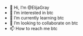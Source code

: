 - 👋 Hi, I’m @ElijaGray
- 👀 I’m interested in btc
- 🌱 I’m currently learning btc
- 💞️ I’m looking to collaborate on btc
- 📫 How to reach me btc

<!---
ElijaGray/ElijaGray is a ✨ special ✨ repository because its `README.md` (this file) appears on your GitHub profile.
You can click the Preview link to take a look at your changes.
--->
